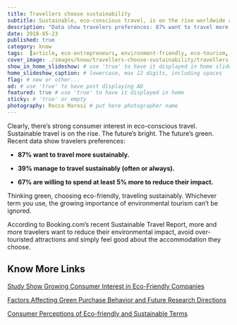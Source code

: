 ```yaml
---
title: Travellers choose sustainability
subtitle: Sustainable, eco-conscious travel, is on the rise worldwide according to recent statistics.
description: "Data show travelers preferences: 87% want to travel more sustainably. 39% manage to travel sustainably. 67% can spend at least 5% more to reduce their impact."
date: 2018-05-23
published: true
category: know
tags:  [article, eco-entrepreneurs, environment-friendly, eco-tourism, learning, permaculture, social-responsibility, travel]
cover_image: ./images/know/travellers-choose-sustainability/travellers-choose-sustainability.jpg
show_in_home_slideshow: # use 'true' to have it displayed in home slideshow
home_slideshow_caption: # lowercase, max 12 digits, including spaces
flag: # new or other...
ad: # use 'true' to have post displaying AD
featured: true # use 'true' to have it displayed in home
sticky: # 'true' or empty
photography: Rocco Marosi # put here photographer name
---
```


Clearly, there’s strong consumer interest in eco-conscious travel. Sustainable travel is on the rise. The future’s bright. The future’s green. Recent data show travelers preferences:

- **87% want to travel more sustainably.**

- **39% manage to travel sustainably (often or always).**

- **67% are willing to spend at least 5% more to reduce their impact.**

Thinking green, choosing eco-friendly, traveling sustainably. Whichever term you use, the growing importance of environmental tourism can’t be ignored.

According to Booking.com’s recent Sustainable Travel Report, more and more travelers want to reduce their environmental impact, avoid over-touristed attractions and simply feel good about the accommodation they choose.


## Know More Links

[Study Show Growing Consumer Interest in Eco-Friendly Companies](https://www.webmarketingpros.com/blog/study-show-growing-consumer-interest-in-eco-friendly-companies/)

[Factors Affecting Green Purchase Behavior and Future Research Directions](https://www.sciencedirect.com/science/article/pii/S2306774815000034)

[Consumer Perceptions of Eco-friendly and Sustainable Terms](https://www.researchgate.net/publication/282923711_Consumer_Perceptions_of_Eco-friendly_and_Sustainable_Terms)
